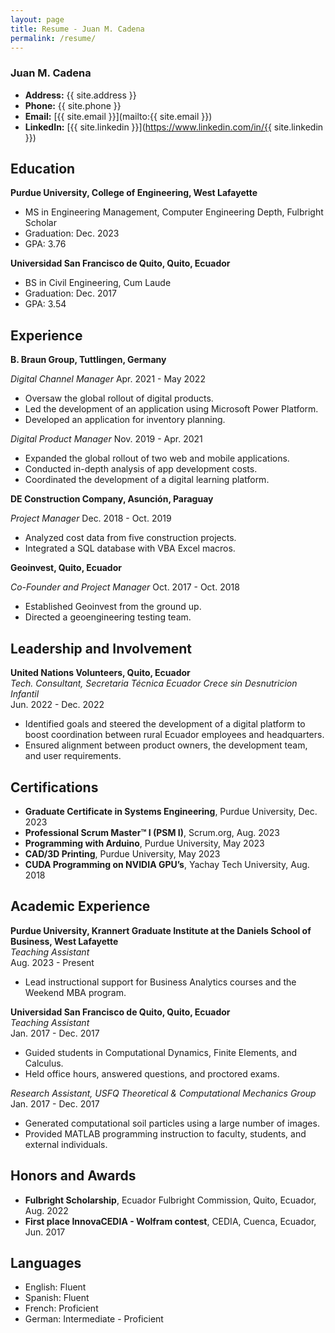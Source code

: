 ```yaml
---
layout: page
title: Resume - Juan M. Cadena
permalink: /resume/
---
```


### Juan M. Cadena

- **Address:** {{ site.address }}
- **Phone:** {{ site.phone }}
- **Email:** [{{ site.email }}](mailto:{{ site.email }})
- **LinkedIn:** [{{ site.linkedin }}](https://www.linkedin.com/in/{{ site.linkedin }})

## Education

**Purdue University, College of Engineering, West Lafayette**
- MS in Engineering Management, Computer Engineering Depth, Fulbright Scholar
- Graduation: Dec. 2023
- GPA: 3.76

**Universidad San Francisco de Quito, Quito, Ecuador**
- BS in Civil Engineering, Cum Laude
- Graduation: Dec. 2017
- GPA: 3.54

## Experience

**B. Braun Group, Tuttlingen, Germany**

*Digital Channel Manager*
Apr. 2021 - May 2022
- Oversaw the global rollout of digital products.
- Led the development of an application using Microsoft Power Platform.
- Developed an application for inventory planning.

*Digital Product Manager*
Nov. 2019 - Apr. 2021
- Expanded the global rollout of two web and mobile applications.
- Conducted in-depth analysis of app development costs.
- Coordinated the development of a digital learning platform.

**DE Construction Company, Asunción, Paraguay**

*Project Manager*
Dec. 2018 - Oct. 2019
- Analyzed cost data from five construction projects.
- Integrated a SQL database with VBA Excel macros.

**Geoinvest, Quito, Ecuador**

*Co-Founder and Project Manager*
Oct. 2017 - Oct. 2018
- Established Geoinvest from the ground up.
- Directed a geoengineering testing team.

## Leadership and Involvement

**United Nations Volunteers, Quito, Ecuador**  
_Tech. Consultant, Secretaria Técnica Ecuador Crece sin Desnutricion Infantil_  
Jun. 2022 - Dec. 2022  
- Identified goals and steered the development of a digital platform to boost coordination between rural Ecuador employees and headquarters.
- Ensured alignment between product owners, the development team, and user requirements.

## Certifications

- **Graduate Certificate in Systems Engineering**, Purdue University, Dec. 2023
- **Professional Scrum Master™ I (PSM I)**, Scrum.org, Aug. 2023
- **Programming with Arduino**, Purdue University, May 2023
- **CAD/3D Printing**, Purdue University, May 2023
- **CUDA Programming on NVIDIA GPU’s**, Yachay Tech University, Aug. 2018

## Academic Experience

**Purdue University, Krannert Graduate Institute at the Daniels School of Business, West Lafayette**  
_Teaching Assistant_  
Aug. 2023 - Present  
- Lead instructional support for Business Analytics courses and the Weekend MBA program.

**Universidad San Francisco de Quito, Quito, Ecuador**  
_Teaching Assistant_  
Jan. 2017 - Dec. 2017  
- Guided students in Computational Dynamics, Finite Elements, and Calculus.
- Held office hours, answered questions, and proctored exams.

_Research Assistant, USFQ Theoretical & Computational Mechanics Group_  
Jan. 2017 - Dec. 2017  
- Generated computational soil particles using a large number of images.
- Provided MATLAB programming instruction to faculty, students, and external individuals.

## Honors and Awards

- **Fulbright Scholarship**, Ecuador Fulbright Commission, Quito, Ecuador, Aug. 2022
- **First place InnovaCEDIA - Wolfram contest**, CEDIA, Cuenca, Ecuador, Jun. 2017

## Languages
- English: Fluent
- Spanish: Fluent
- French: Proficient
- German: Intermediate - Proficient
